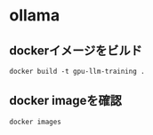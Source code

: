 # ollama

## dockerイメージをビルド
 ~~~
docker build -t gpu-llm-training .
~~~

## docker imageを確認
~~~
docker images
~~~

